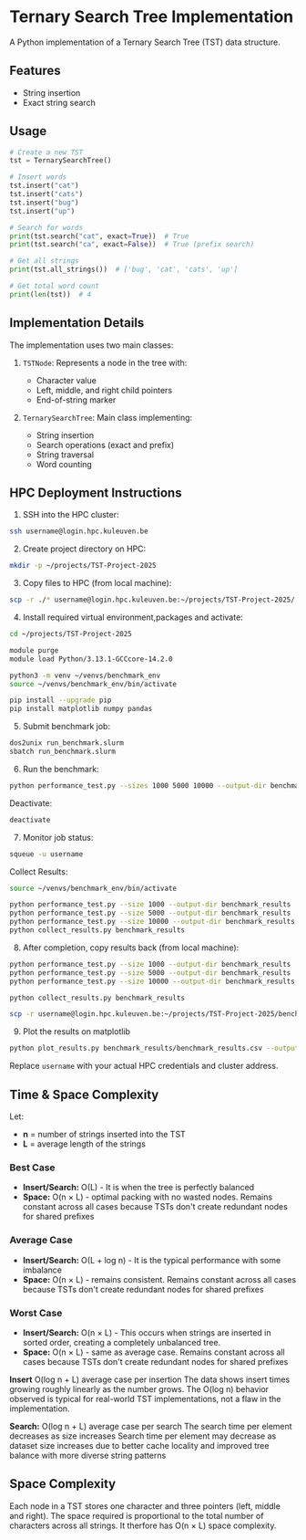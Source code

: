# Ternary Search Tree Implementation

A Python implementation of a Ternary Search Tree (TST) data structure.

## Features

- String insertion
- Exact string search

## Usage

```python
# Create a new TST
tst = TernarySearchTree()

# Insert words
tst.insert("cat")
tst.insert("cats")
tst.insert("bug")
tst.insert("up")

# Search for words
print(tst.search("cat", exact=True))  # True
print(tst.search("ca", exact=False))  # True (prefix search)

# Get all strings
print(tst.all_strings())  # ['bug', 'cat', 'cats', 'up']

# Get total word count
print(len(tst))  # 4
```

## Implementation Details

The implementation uses two main classes:

1. `TSTNode`: Represents a node in the tree with:
   - Character value
   - Left, middle, and right child pointers
   - End-of-string marker

2. `TernarySearchTree`: Main class implementing:
   - String insertion
   - Search operations (exact and prefix)
   - String traversal
   - Word counting

## HPC Deployment Instructions

1. SSH into the HPC cluster:
```bash
ssh username@login.hpc.kuleuven.be
```

2. Create project directory on HPC:
```bash
mkdir -p ~/projects/TST-Project-2025
```

3. Copy files to HPC (from local machine):
```bash
scp -r ./* username@login.hpc.kuleuven.be:~/projects/TST-Project-2025/
```

4. Install required virtual environment,packages and activate:
```bash
cd ~/projects/TST-Project-2025

module purge
module load Python/3.13.1-GCCcore-14.2.0

python3 -m venv ~/venvs/benchmark_env
source ~/venvs/benchmark_env/bin/activate

pip install --upgrade pip
pip install matplotlib numpy pandas

```

5. Submit benchmark job:
```bash
dos2unix run_benchmark.slurm
sbatch run_benchmark.slurm
```

6. Run the benchmark:
```bash
python performance_test.py --sizes 1000 5000 10000 --output-dir benchmark_results --word-file data/search_trees/corncob_lowercase.txt --runs 5
```

Deactivate:
```bash
deactivate
```

7. Monitor job status:
```bash
squeue -u username
```

Collect Results:
```bash
source ~/venvs/benchmark_env/bin/activate

python performance_test.py --size 1000 --output-dir benchmark_results
python performance_test.py --size 5000 --output-dir benchmark_results
python performance_test.py --size 10000 --output-dir benchmark_results
python collect_results.py benchmark_results
```

8. After completion, copy results back (from local machine):
```bash
python performance_test.py --size 1000 --output-dir benchmark_results
python performance_test.py --size 5000 --output-dir benchmark_results
python performance_test.py --size 10000 --output-dir benchmark_results

python collect_results.py benchmark_results

scp -r username@login.hpc.kuleuven.be:~/projects/TST-Project-2025/benchmark_results.csv ./
```

9. Plot the results on matplotlib
```bash
python plot_results.py benchmark_results/benchmark_results.csv --output-dir ./analysis
```

Replace `username` with your actual HPC credentials and cluster address.


## Time & Space Complexity
Let:  
- **n** = number of strings inserted into the TST  
- **L** = average length of the strings


### Best Case
- **Insert/Search:** O(L) - It is when the tree is perfectly balanced
- **Space:** O(n × L) - optimal packing with no wasted nodes. Remains constant across all cases because TSTs don't create redundant nodes for shared prefixes

### Average Case  
- **Insert/Search:** O(L + log n) - It is the typical performance with some imbalance
- **Space:** O(n × L) - remains consistent. Remains constant across all cases because TSTs don't create redundant nodes for shared prefixes

### Worst Case
- **Insert/Search:** O(n × L) - This occurs when strings are inserted in sorted order, creating a completely unbalanced tree.
- **Space:** O(n × L) - same as average case. Remains constant across all cases because TSTs don't create redundant nodes for shared prefixes

**Insert** O(log n + L) average case per insertion
The data shows insert times growing roughly linearly as the number grows.
The O(log n) behavior observed is typical for real-world TST implementations, not a flaw in the implementation.

**Search:** O(log n + L) average case per search
The search time per element decreases as size increases
Search time per element may decrease as dataset size increases due to 
better cache locality and improved tree balance with more diverse string patterns


## Space Complexity
Each node in a TST stores one character and three pointers (left, middle and right).
The space required is proportional to the total number of characters across all strings.
It therfore has O(n × L) space complexity.